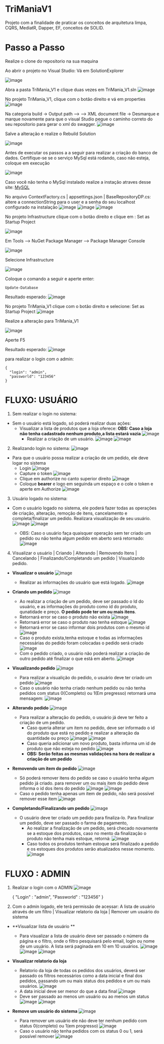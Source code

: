 # TriManiaV1
Projeto com a finalidade de praticar os conceitos de arquitetura limpa, CQRS, MediatR, Dapper, EF, conceitos de SOLID.

# Passo a Passo
  Realize o clone do repositorio na sua maquina 
  
  Ao abrir o projeto no Visual Studio:
    Vá em SolutionExplorer 
    
  ![image](https://user-images.githubusercontent.com/56697589/160260118-216c2a65-3346-4549-a4e3-dadf2b8a69db.png)


Abra a pasta TriMania_V1 e clique duas vezes em TriMania_V1.sln
   ![image](https://user-images.githubusercontent.com/56697589/160260125-86bbb667-71d1-468f-8203-ba42d260f7a9.png)


No projeto TriMania_V1, clique com o botão direito e vá em properties
![image](https://user-images.githubusercontent.com/56697589/160260235-17773e86-57ac-4293-a37a-43be7cd10271.png)

   
Na categoria build -> Output path --> --> XML document file -> Desmarque e marque novamente para que o visual Studio pegue o caminho correto do seu repositorio para gerar o xml do swagger.
![image](https://user-images.githubusercontent.com/56697589/160260292-2b3664c9-c2bd-4292-aa1e-c1e5c3b2e52b.png)

Salve a alteração e realize o Rebuild Solution

![image](https://user-images.githubusercontent.com/56697589/160260354-20a1f449-85e0-4fbb-b8f2-18ad43a836a8.png)

Antes de executar os passos a a seguir para realizar a criação do banco de dados. Certifique-se se o serviço MySql está rodando, caso não esteja, coloque em execução

![image](https://user-images.githubusercontent.com/56697589/160260691-88024ddc-a9ee-4713-b148-c702e653144a.png)

Caso você não tenha o MySql instalado realize a instação atraves desse site: [MySQL](https://dev.mysql.com/downloads/mysql/)

No arquivo ContextFactory.cs | appsettings.json | BaseRepositoryDP.cs: altere a connectionString para o user e a senha do seu localhost configurado na instalação
![image](https://user-images.githubusercontent.com/56697589/160260823-b1e2ebf0-04d2-42ce-a724-963477117c92.png)
![image](https://user-images.githubusercontent.com/56697589/160261039-84dc8fbe-c2b8-4cf9-b0c8-d9cac763baf6.png)
![image](https://user-images.githubusercontent.com/56697589/160261051-4947f02f-4ab5-43f8-9dc6-28337375fdff.png)

No projeto Infrastructure clique com o botão direito e clique em : Set as Startup Project

![image](https://user-images.githubusercontent.com/56697589/160260534-19434bd7-014d-4a1e-91d6-991ea6d00483.png)

Em Tools --> NuGet Package Manager --> Package Manager Console

![image](https://user-images.githubusercontent.com/56697589/160260589-943c21af-c8c0-4098-baee-8d4fe5676595.png)


Selecione Infrastructure

![image](https://user-images.githubusercontent.com/56697589/160260606-4eb347fc-549a-4e00-adfb-4a2e09218715.png)


Coloque o comando a seguir e aperte enter:

    Update-Database

Resultado esperado: 
![image](https://user-images.githubusercontent.com/56697589/160260896-f127b857-5d6e-4a95-a260-3b320aeb8efc.png)

No projeto TriMania_V1 clique com o botão direito e selecione: Set as Startup Project
![image](https://user-images.githubusercontent.com/56697589/160260946-4fe84811-21a9-4e49-b8ae-29b74caab3ef.png)

Realize a alteração para TriMania_V1

![image](https://user-images.githubusercontent.com/56697589/160260984-e53f6f0f-25d0-4259-8c3f-794316f8f55d.png)

Aperte F5

Resultado esperado:
![image](https://user-images.githubusercontent.com/56697589/160261070-05d896c4-3532-482b-a078-13b549506819.png)

para realizar o login com o admin:

    {
      "login": "admin",
      "passworld": "123456"
    }


# FLUXO: USUÁRIO 
1. Sem realizar o login no sistema:
- Sem o usuário está logado, só poderá realizar duas ações:
  - Visualizar a lista de produtos que a loja oferece: **OBS: Caso a loja não tenha cadastrado nenhum produto,a lista estará vazia**
![image](https://user-images.githubusercontent.com/56697589/160296348-f905528c-8cd1-4771-9e83-de09f690e467.png)
       - Realizar a criação de um usuário.
       ![image](https://user-images.githubusercontent.com/56697589/160296877-83ae0fa7-bb79-469c-854a-56890ef08597.png)
       ![image](https://user-images.githubusercontent.com/56697589/160296886-942ed78f-8fd3-4447-99bf-6e5f72f5687c.png)

2. Realizando login no sistema:
![image](https://user-images.githubusercontent.com/56697589/160302935-20bbc852-4116-467a-bc8d-8e06f509f871.png)
- Para que o usuário possa realizar a criação de um pedido, ele deve logar no sistema
  - Login
      ![image](https://user-images.githubusercontent.com/56697589/160297244-2f709bb9-e106-4cd8-bc1c-593574a604f0.png)
  - Capture o token
      ![image](https://user-images.githubusercontent.com/56697589/160297271-40b32164-eef5-40f4-a291-0c2e374328d9.png)
  - Clique em authorize no canto superior direito
      ![image](https://user-images.githubusercontent.com/56697589/160297329-0aa8bdf7-e84b-45da-ae4d-29b414faca17.png)
  - Coloque **bearer** e logo em seguinda um espaço e o cole o token e aperte em Authorize
      ![image](https://user-images.githubusercontent.com/56697589/160297389-be976550-ad3f-4cf3-9c1d-dbff78be0faf.png)

3. Usuário logado no sistema:
- Com o usuário logado no sistema, ele poderá fazer todas as operações de criação, alteração, remoção de itens, cancelamento e completa/finalizar um pedido. Realizara visualização de seu usuário. 
![image](https://user-images.githubusercontent.com/56697589/160297589-0b4861ab-18ac-4e59-9ae0-d8b9b16e9589.png)
![image](https://user-images.githubusercontent.com/56697589/160305476-e446311b-7d07-43e0-88e7-28dc8f6e0194.png)

  - OBS: Caso o usuário faça quaisquer operação sem ter criado um pedido ou não tenha algum pedido em aberto será retornado:
  ![image](https://user-images.githubusercontent.com/56697589/160297714-f661ca7e-a666-403d-8215-d702554abaf7.png)

4. Visualizar o usuário | Criando | Alterando | Removendo Itens | Cancelando | Finalizando/Completando um pedido | Visualizando pedido.

- **Visualizar o usuário**
![image](https://user-images.githubusercontent.com/56697589/160305521-5982b2b7-0565-4119-81f4-df2851024ad2.png)
  - Realizar as informações do usuário que está logado.
![image](https://user-images.githubusercontent.com/56697589/160305545-47aec663-fd0a-4e73-9cc1-429937d59b12.png)

- **Criando um pedido**
![image](https://user-images.githubusercontent.com/56697589/160298944-520db4a5-68cb-4d62-8e20-4b93cdaed697.png)
  - Ao realizar a criação de um pedido, deve ser passado o Id do usuário, e as informações do produto como id do produto, qunatidade  e preço. **O pedido pode ter um ou mais itens**.
   - Retornará error se caso o produto não exista 
![image](https://user-images.githubusercontent.com/56697589/160298967-069ff1be-c7e0-455e-9131-faf7fe21767e.png)
   - Retornará error se caso o produto nao tenha estoque 
![image](https://user-images.githubusercontent.com/56697589/160299003-702d6791-cee7-434e-b385-54fcb26f759b.png)
   - Retornará error se caso informar dois produtos com o mesmo id
![image](https://user-images.githubusercontent.com/56697589/160302015-f6fbb974-631d-4936-a4be-b3e2efce20a1.png)
   - Caso o produto exista,tenha estoque e todas as informações necessárias do pedido foram colocadas o pedido será criado
![image](https://user-images.githubusercontent.com/56697589/160299126-c1d8df21-6287-4bd1-8b7b-11ce39bcec15.png)
   - Com o pedido criado, o usuário não poderá realizar a criação de outro pedido até finalizar o que está em aberto.
![image](https://user-images.githubusercontent.com/56697589/160299225-60e91497-8a13-4558-9a07-d363ce34a0fb.png)
- **Visualizando pedido**
![image](https://user-images.githubusercontent.com/56697589/160301548-3b735d8f-5971-43da-9f51-3602f4217959.png)
  - Para realizar a visualição do pedido, o usuário deve ter criado um pedido
![image](https://user-images.githubusercontent.com/56697589/160301642-aa6c39a5-2632-44b4-90d3-8692e3bac0d9.png)
  - Caso o usuário não tenha criado nenhum pedido ou não tenha pedidos com status 0(Completo) ou 1(Em pregresso) retornará uma mensagem:
 ![image](https://user-images.githubusercontent.com/56697589/160301735-1b91f4e6-e3a1-43da-8bd7-df07b16c3bb5.png)

- **Alterando pedido**
![image](https://user-images.githubusercontent.com/56697589/160299308-460215e2-5f75-4b78-9407-9656668796f2.png)
  - Para realizar a alteração do pedido, o usuário já deve ter feito a criação de um pedido.
    - Caso queria alterar um item no pedido, deve ser informado o id do produto que está no pedido e realizar a alteração da quantidade ou preço
![image](https://user-images.githubusercontent.com/56697589/160301876-3a4b809d-2212-4e05-9539-2b2155909e2f.png)
![image](https://user-images.githubusercontent.com/56697589/160301889-d5269e7b-ee50-4414-87c7-9b2ebc4211a7.png)
    - Caso queria adicionar um novo produto, basta informa um id de produto que não esteja no pedido
![image](https://user-images.githubusercontent.com/56697589/160301939-1525a6ba-0bbe-4cba-bf78-76dcf6103de6.png)
    - **OBS: Serão feitas as mesmas validações na hora de realizar a criação de um pedido**

- **Removendo um item do pedido**
![image](https://user-images.githubusercontent.com/56697589/160302100-e5bf03d8-aa29-4422-a6c9-041a3f787705.png)
  - Só poderá remover itens do pedido se caso o usuário tenha algum pedido já criado. para remover um ou mais item do pedido deve informa o id dos itens do pedido 
![image](https://user-images.githubusercontent.com/56697589/160302207-56724ba9-d8ce-4b7e-abac-8229b15b9a6e.png)
![image](https://user-images.githubusercontent.com/56697589/160302688-e85f5a81-ae52-45d4-8945-46612eb648af.png)
  - Caso o pedido tenha apenas um item de pedido, não será possível remover esse item
  ![image](https://user-images.githubusercontent.com/56697589/160302254-00f2110b-c9c3-42a8-badb-2e0f3f483a50.png)

- **Completando/Finalizando um pedido**
![image](https://user-images.githubusercontent.com/56697589/160302722-a75ed3ea-5416-4fca-85c1-7b8f7fc26fbb.png)
  - O usuário deve ter criado um pedido para finaliza-lo. Para finalizar um pedido, deve ser passado o farma de pagamento, 
    - Ao realizar a finalização de um pedido, será checado novamente se a estoque dos produtos, caso no mento da finalização o produto não tenha mais estoque, retorná:
![image](https://user-images.githubusercontent.com/56697589/160302818-59bdc4e9-0610-4f1b-86d4-b24c720b63b1.png)
    - Caso todos os produtos tenham estoque será finalizado a pedido e os estoques dos produtos serão atualizados nesse momento.
![image](https://user-images.githubusercontent.com/56697589/160302872-4000bdc3-ea52-40e4-8f8b-a1351ad6958c.png)


# FLUXO : ADMIN
1. Realizar o login com o ADMIN
![image](https://user-images.githubusercontent.com/56697589/160303143-ec6c1196-b43f-41c8-b23a-2a5635a00e01.png)

    {
      "Login" : "admin",
      "Passworld" : "123456"
    }

2. Com o admin logado, ele terá permissão de acessar: A lista de usuário através de um filtro | Visualizar relatorio da loja | Remover um usuário do sistema
- **Visualizar lista de usuário **
  - Para visualizar a lista de usuário deve ser passado o número da página e o filtro, onde o filtro pesquisará pelo email, login ou nome de um usuário. A lista será paginada em 10 em 10 usuários. 
![image](https://user-images.githubusercontent.com/56697589/160303621-d5b8358c-b494-47c7-9b04-4d613b6102cb.png)
![image](https://user-images.githubusercontent.com/56697589/160303694-edbbd3a1-183c-4715-9458-c326724298cd.png)
![image](https://user-images.githubusercontent.com/56697589/160303703-0563dc16-9535-4392-9bb2-c6d14df74856.png)

- **Visualizar relatorio da loja**
  - Relatorio da loja de todas os pedidos dos usuários, deverá ser passado os filtros necessários como a data inicial e final dos pedidos, passando um ou mais status dos pedidos e um ou mais usuários.
![image](https://user-images.githubusercontent.com/56697589/160305127-988cc208-642a-4f99-b671-5e82d42b7a27.png)
  - A data inicial deve ser menor do que a data final
 ![image](https://user-images.githubusercontent.com/56697589/160305160-29084d90-2ad1-4cf3-a9c4-9c51351c0645.png)
  - Deve ser passado ao menos um usuário ou ao menos um status      
![image](https://user-images.githubusercontent.com/56697589/160305189-8894453a-b59c-440f-945b-a24d47da4b6b.png)
![image](https://user-images.githubusercontent.com/56697589/160305202-790d44bc-a0e9-44c7-bf1b-69f5154b465c.png)

- **Remove um usuário do sistema**
![image](https://user-images.githubusercontent.com/56697589/160305246-ead05324-33f2-44aa-8c22-d38526ac31f8.png)
  - Para remover um usuário ele não deve ter nenhum pedido com status 0(completo) ou 1(em progresso)
![image](https://user-images.githubusercontent.com/56697589/160305294-b10099c4-44de-49f8-8c7a-ce9323b9fb4b.png)
  - Caso o usuário não tenha pedidos com os status 0 ou 1, será possível remover
![image](https://user-images.githubusercontent.com/56697589/160305330-c0b0b242-0353-482c-a223-137d2c05b6a7.png)

